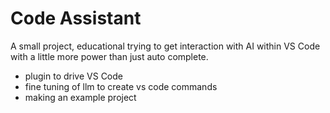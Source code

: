 # Code Assistant
A small project, educational trying to get interaction with AI within VS Code with a little more power than just auto complete.
- plugin to drive VS Code
- fine tuning of llm to create vs code commands
- making an example project


